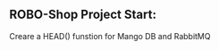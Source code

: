 ROBO-Shop Project Start:
------------------------------------------

Creare a HEAD() funstion for Mango DB and RabbitMQ
